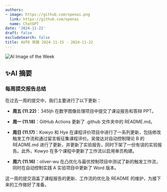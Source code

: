 ```yaml
---
authors:
- image: https://github.com/openai.png
  link: https://github.com/openai
  name: ChatGPT
date: '2024-11-22'
draft: false
excludeSearch: false
title: AUTO 周报 2024-11-15 - 2024-11-22
---
```


![AI Image of the Week](https://static.hoa.moe/news/weekly/weekly-2024-11-15/generated_image_cropped.png)

## ✨AI 摘要

### 每周提交报告总结

在过去一周的提交中，我们主要进行了以下更新：

- **周五 (11.22)**：345ljh 在数字图像处理项目中提交了课设报告和答辩 PPT。
  
- **周一 (11.18)**：GitHub Actions 更新了 .github 文件夹中的 README.md。

- **周日 (11.17)**：Kowyo 和 Hye 在课程评价项目中进行了一系列更新，包括修改触发工作流和通过留言板征集课程评价。吴俊达对自动控制理论 B 的 README.md 进行了更新，并更新了实验报告，同时下架了一份有误的实验报告。此外，Kowyo 在多个课程中更新了工作流以启用单页构建。

- **周六 (11.16)**：oliver-wu 在凸优化与最优控制项目中测试了新的触发工作流，同时在自动控制实践 A 实验项目中更新了 Word 版本。

这一周的提交涵盖了课程报告的更新、工作流的优化及 README 的维护，为接下来的工作做好了准备。

